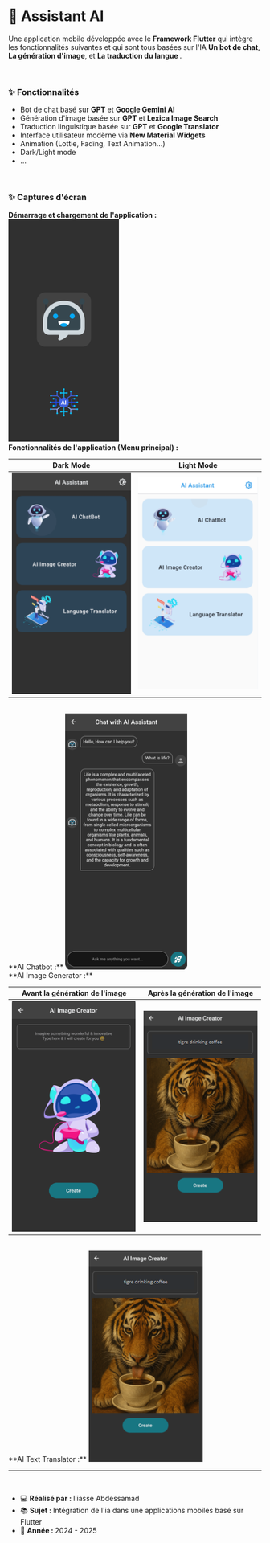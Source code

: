 <h1>📱 Assistant AI</h1>
<p>
Une application mobile développée avec le <b>Framework Flutter</b> qui intègre les fonctionnalités 
suivantes et qui sont tous basées sur l'IA <b>Un bot de chat</b>, 
<b>La génération d'image</b>, et <b>La traduction du langue </b>.
</p>
<br />
<h3>✨ Fonctionnalités</h3>
<ul>
<li>Bot de chat basé sur <b>GPT</b> et <b>Google Gemini AI</b></li>
<li>Génération d'image basée sur <b>GPT</b> et <b>Lexica Image Search</b></li>
<li>Traduction linguistique basée sur <b>GPT</b> et <b>Google Translator</b></li>
<li>Interface utilisateur modèrne via <b>New Material Widgets</b></li>
<li>Animation (Lottie, Fading, Text Animation...)</li>
<li>Dark/Light mode</li>
<li>...</li>
</ul>

<br />
<h3>✨ Captures d'écran</h3>

**Démarrage et chargement de l'application :**
<img src="./screenShots/screen1.png" alt="screen1" />
<br />
**Fonctionnalités de l'application (Menu principal) :**
<table>
<thead>
<tr>
<th>
Dark Mode
</th>
<th>
Light Mode
</th>
</tr>
</thead>
<tbody>
<tr>
<td>
<img src="./screenShots/screen2.png" alt="Dark mode">
</td>
<td>
<img src="./screenShots/screen3.png" alt="Light mode">
</td>
</tr>
</tody>
</table>
<br />
**AI Chatbot :**
<img src="./screenShots/screen4.png" alt="ai chatbot">
<br />
**AI Image Generator :**
<table>
<thead>
<tr>
<th>
Avant la génération de l'image
</th>
<th>
Après la génération de l'image
</th>
</tr>
</thead>
<tbody>
<tr>
<td>
<img src="./screenShots/screen5.png" alt="Image generator">
</td>
<td>
<img src="./screenShots/screen6.png" alt="Image generator">
</td>
</tr>
</tody>
</table>
<br />
**AI Text Translator :**
<img src="./screenShots/screen6.png" alt="Text Translator">
<br />
<hr />
<br />
<ul>
<li>💻 <b>Réalisé par : </b>Iliasse Abdessamad</li>
<li>📚 <b>Sujet : </b>Intégration de l'ia dans une applications mobiles basé sur Flutter</li>
<li>📅 <b>Année : </b>2024 - 2025</li>
</ul>